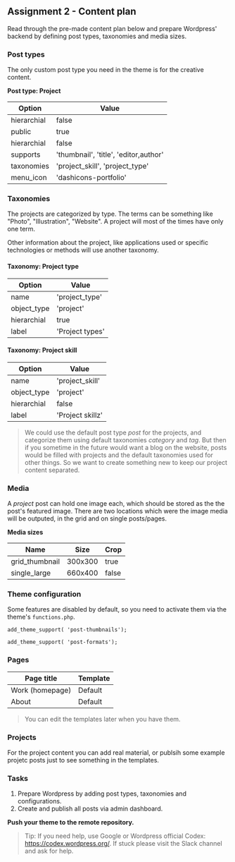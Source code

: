 ##  Assignment 2 - Content plan
Read through the pre-made content plan below and prepare Wordpress' backend by defining post types, taxonomies and media sizes.

### Post types
The only custom post type you need in the theme is for the creative content. 

**Post type: Project**

| Option | Value |
|---|---|
| hierarchial | false |
| public | true |
| hierarchial | false |
| supports | 'thumbnail', 'title', 'editor,author' |
| taxonomies | 'project_skill', 'project_type' |
| menu_icon | 'dashicons-portfolio' |

### Taxonomies
The projects are categorized by type. The terms can be something like "Photo", "Illustration", "Website". A project will most of the times have only one term.

Other information about the project, like applications used or specific technologies or methods will use another taxonomy.

#### Taxonomy: Project type

| Option | Value |
|---|---|
| name | 'project_type' |
| object_type | 'project' |
| hierarchial | true |
| label | 'Project types' |

#### Taxonomy: Project skill

| Option | Value |
|---|---|
| name | 'project_skill' |
| object_type | 'project' |
| hierarchial | false |
| label | 'Project skillz' |

> We could use the default post type *post* for the projects, and categorize them using default taxonomies *category* and *tag*. But then if you sometime in the future would want a blog on the website, posts would be filled with projects and the default taxonomies used for other things. So we want to create something new to keep our project content separated.

### Media
A *project* post can hold one image each, which should be stored as the the post's featured image. There are two locations which were the image media will be outputed, in the grid and on single posts/pages.

**Media sizes**

| Name | Size | Crop |
|---|---|--|
| grid_thumbnail | 300x300 | true |
| single_large | 660x400 | false |


### Theme configuration
Some features are disabled by default, so you need to activate them via the theme's `functions.php`.

`add_theme_support( 'post-thumbnails');`

`add_theme_support( 'post-formats');`


### Pages
| Page title | Template | 
|---|---|
| Work (homepage) | Default |
| About | Default |

> You can edit the templates later when you have them.

### Projects
For the project content you can add real material, or publsih some example projetc posts just to see something in the templates. 

### Tasks
1. Prepare Wordpress by adding post types, taxonomies and configurations.
2. Create and publish all posts via admin dashboard.

**Push your theme to the remote repository.**

> Tip: If you need help, use Google or Wordpress official Codex: https://codex.wordpress.org/. If stuck please visit the Slack channel and ask for help.
